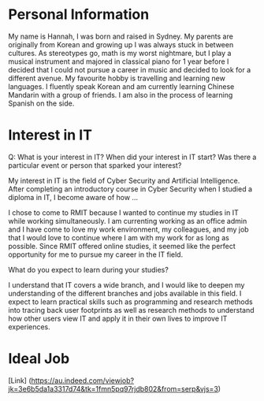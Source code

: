 # Personal Information
My name is Hannah, I was born and raised in Sydney. My parents are originally from Korean and growing up I was always stuck in between cultures. As stereotypes go, math is my worst nightmare, but I play a musical instrument and majored in classical piano for 1 year before I decided that I could not pursue a career in music and decided to look for a different avenue. My favourite hobby is travelling and learning new languages. I fluently speak Korean and am currently learning Chinese Mandarin with a group of friends. I am also in the process of learning Spanish on the side.

# Interest in IT
Q: What is your interest in IT? When did your interest in IT start? Was there a particular event or person that sparked your interest? 

My interest in IT is the field of Cyber Security and Artificial Intelligence. After completing an introductory course in Cyber Security when I studied a diploma in IT, I become aware of how …

I chose to come to RMIT because I wanted to continue my studies in IT while working simultaneously. I am currenting working as an office admin and I have come to love my work environment, my colleagues, and my job that I would love to continue where I am with my work for as long as possible. Since RMIT offered online studies, it seemed like the perfect opportunity for me to pursue my career in the IT field.

What do you expect to learn during your studies?

I understand that IT covers a wide branch, and I would like to deepen my understanding of the different branches and jobs available in this field. I expect to learn practical skills such as programming and research methods into tracing back user footprints as well as research methods to understand how other users view IT and apply it in their own lives to improve IT experiences. 

# Ideal Job
[Link] (https://au.indeed.com/viewjob?jk=3e6b5da1a3317d74&tk=1fmn5pq97rjdb802&from=serp&vjs=3)
